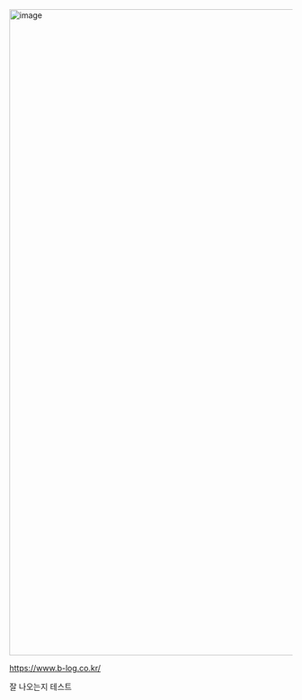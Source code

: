 <img width="1149" alt="image" src="https://github.com/evenoahchoi/nextjs-aurapostproduction/assets/105850833/3075add1-3e26-4e95-a936-5847bde9276e">

https://www.b-log.co.kr/

잘 나오는지 테스트
